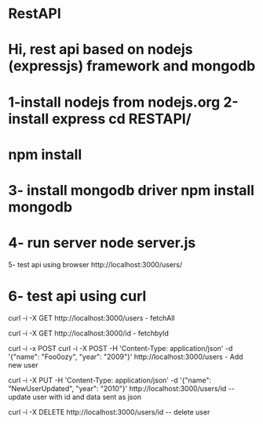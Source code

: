 RestAPI
=======

Hi,
rest api based on nodejs (expressjs) framework and mongodb
====================================================
1-install nodejs from nodejs.org
2-install express  cd RESTAPI/ 
=================
npm install
============================================
3- install mongodb driver npm install mongodb  
==================================
4- run server node server.js
=========================================================
5- test api using  browser http://localhost:3000/users/

6- test api using curl
=======================

curl -i -X GET http://localhost:3000/users - fetchAll

curl -i -X GET http://localhost:3000/id - fetchbyId

curl -i -x POST curl -i -X POST -H 'Content-Type: application/json' -d '{"name": "Foo0ozy", "year": "2009"}' 
http://localhost:3000/users - Add new user

curl -i -X PUT -H 'Content-Type: application/json' -d '{"name": "NewUserUpdated", "year": "2010"}' 
http://localhost:3000/users/id -- update user with id and data sent as json

curl -i -X DELETE http://localhost:3000/users/id -- delete user


